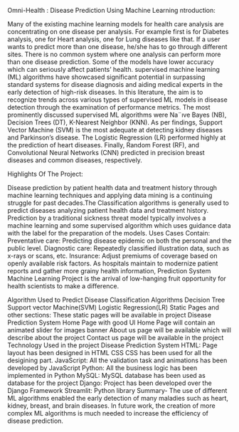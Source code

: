 Omni-Health : Disease Prediction Using Machine Learning ntroduction:

Many of the existing machine learning models for health care analysis are concentrating on one disease per analysis. For example first is for Diabetes analysis, one for Heart analysis, one for Lung diseases like that. If a user wants to predict more than one disease, he/she has to go through different sites. There is no common system where one analysis can perform more than one disease prediction. Some of the models have lower accuracy which can seriously affect patients’ health. supervised machine learning (ML) algorithms have showcased significant potential in surpassing standard systems for disease diagnosis and aiding medical experts in the early detection of high-risk diseases. In this literature, the aim is to recognize trends across various types of supervised ML models in disease detection through the examination of performance metrics. The most prominently discussed supervised ML algorithms were Na¨ıve Bayes (NB), Decision Trees (DT), K-Nearest Neighbor (KNN). As per findings, Support Vector Machine (SVM) is the most adequate at detecting kidney diseases and Parkinson’s disease. The Logistic Regression (LR) performed highly at the prediction of heart diseases. Finally, Random Forest (RF), and Convolutional Neural Networks (CNN) predicted in precision breast diseases and common diseases, respectively.

Highlights Of The Project:

Disease prediction by patient health data and treatment history through machine learning techniques and applying data mining is a continuing struggle for past decades.The Classification algorithms is generally used to predict diseases analyzing patient health data and treatment history. Prediction by a traditional sickness threat model typically involves a machine learning and some supervised algorithm which uses guidance data with the label for the preparation of the models.
Uses Cases Contain:
Preventative care: Predicting disease epidemic on both the personal and the public level.
Diagnostic care: Repeatedly classified illustration data, such as x-rays or scans, etc.
Insurance: Adjust premiums of coverage based on openly available risk factors.
As hospitals maintain to modernize patient reports and gather more grainy health information, Prediction System Machine Learning Project is the arrival of low-hanging fruit opportunity for health scientists to make a difference.


Algorithm Used to Predict Disease
Classification Algorithms Decision Tree Support vector Machine(SVM) Logistic Regression(LR)
Static Pages and other sections:
These static pages will be available in project Disease Prediction System
Home Page with good Ul Home Page will contain an animated slider for images banner About us page will be available which will describe about the project Contact us page will be available in the project
Technology Used in the project Disease Prediction System
HTML: Page layout has been designed in HTML CSS CSS has been used for all the desigining part.
JavaScript: All the validation task and animations has been developed by JavaScript 
Python: All the business logic has been implemented in Python 
MySQL: MySQL database has been used as database for the project 
Django: Project has been developed over the Django Framework 
Streamlit: Python library
Summary-
 The use of different ML algorithms enabled the early detection of many maladies such as heart, kidney, breast, and brain diseases. In future work, the creation of more complex ML algorithms is much needed to increase the efficiency of disease prediction.

